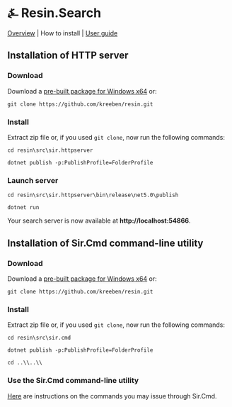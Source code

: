 # &#9084; Resin.Search

[Overview](https://github.com/kreeben/resin/blob/master/README.md) | How to install | [User guide](https://github.com/kreeben/resin/blob/master/USER-GUIDE.md) 

## Installation of HTTP server

### Download
 
Download a [pre-built package for Windows x64](https://github.com/kreeben/resin/releases/download/v0.4.0.5/sir.httpserver.win-x64.zip) or:

`git clone https://github.com/kreeben/resin.git`

### Install

Extract zip file or, if you used `git clone`, now run the following commands:  

`cd resin\src\sir.httpserver`  

`dotnet publish -p:PublishProfile=FolderProfile`

### Launch server

`cd resin\src\sir.httpserver\bin\release\net5.0\publish`  

`dotnet run`

Your search server is now available at **http://localhost:54866**.

## Installation of Sir.Cmd command-line utility

### Download
 
Download a [pre-built package for Windows x64](https://github.com/kreeben/resin/releases/download/v0.4.0.5/sir.cmd.win-x64.zip) or:

`git clone https://github.com/kreeben/resin.git`

### Install

Extract zip file or, if you used `git clone`, now run the following commands:  

`cd resin\src\sir.cmd`  

`dotnet publish -p:PublishProfile=FolderProfile`

`cd ..\\..\\`

### Use the Sir.Cmd command-line utility

[Here](https://github.com/kreeben/resin/blob/master/src/Sir.Cmd/README.md) are instructions on the commands you may issue through Sir.Cmd.